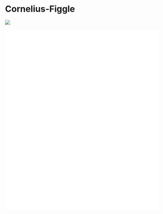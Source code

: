 # Cornelius-Figgle

![](https://komarev.com/ghpvc/?username=Cornelius-Figgle)

![](https://raw.githubusercontent.com/Cornelius-Figgle/github-stats/master/generated/overview.svg#gh-dark-mode-only)
![](https://raw.githubusercontent.com/Cornelius-Figgle/github-stats/master/generated/languages.svg#gh-dark-mode-only)
